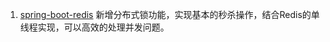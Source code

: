 1. [spring-boot-redis](https://gitee.com/xuyb/springboot_stu/tree/master/spring-boot-redis)
    新增分布式锁功能，实现基本的秒杀操作，结合Redis的单线程实现，可以高效的处理并发问题。